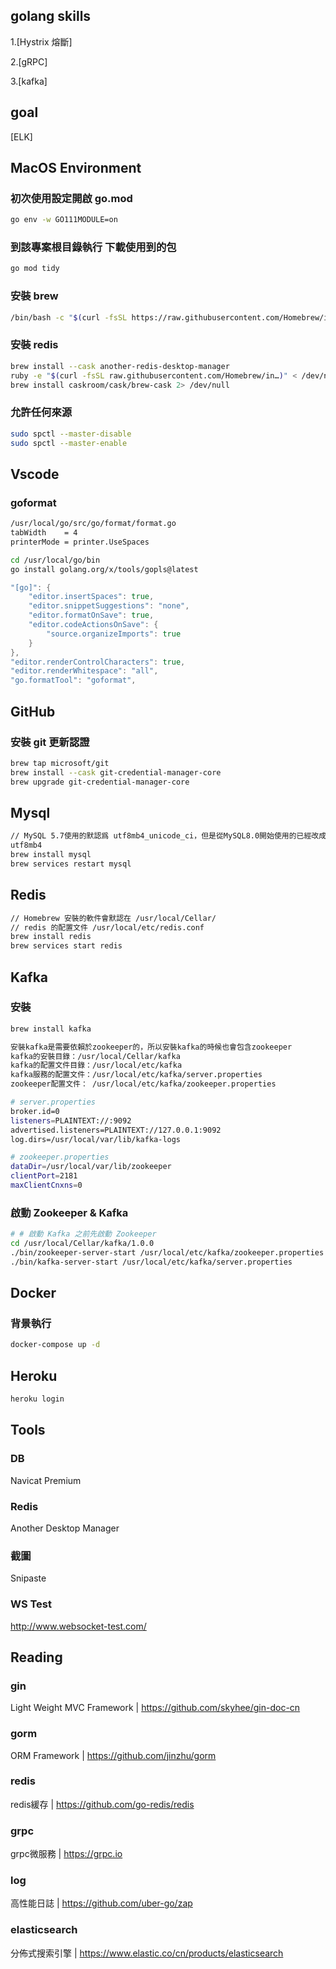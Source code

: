 ## golang skills
1.[Hystrix 熔斷]

2.[gRPC]

3.[kafka]

## goal
[ELK]

## MacOS Environment
### 初次使用設定開啟 go.mod
```sh
go env -w GO111MODULE=on
```

### 到該專案根目錄執行 下載使用到的包
```sh
go mod tidy
```

### 安裝 brew
```sh
/bin/bash -c "$(curl -fsSL https://raw.githubusercontent.com/Homebrew/install/master/install.sh)"
```

### 安裝 redis
```sh
brew install --cask another-redis-desktop-manager
ruby -e "$(curl -fsSL raw.githubusercontent.com/Homebrew/in…)" < /dev/null 2> /dev/null
brew install caskroom/cask/brew-cask 2> /dev/null
```

### 允許任何來源
```sh
sudo spctl --master-disable
sudo spctl --master-enable
```

## Vscode
### goformat
```sh
/usr/local/go/src/go/format/format.go
tabWidth    = 4
printerMode = printer.UseSpaces

cd /usr/local/go/bin
go install golang.org/x/tools/gopls@latest
```

```go
"[go]": {
    "editor.insertSpaces": true,
    "editor.snippetSuggestions": "none",
    "editor.formatOnSave": true,
    "editor.codeActionsOnSave": {
        "source.organizeImports": true
    }
},
"editor.renderControlCharacters": true,
"editor.renderWhitespace": "all",
"go.formatTool": "goformat",
```

## GitHub
### 安裝 git 更新認證
```sh
brew tap microsoft/git
brew install --cask git-credential-manager-core
brew upgrade git-credential-manager-core
```

## Mysql
```sh
// MySQL 5.7使用的默認爲 utf8mb4_unicode_ci，但是從MySQL8.0開始使用的已經改成 utf8mb4_0900_ai_ci
utf8mb4
brew install mysql
brew services restart mysql
```

## Redis
```sh
// Homebrew 安裝的軟件會默認在 /usr/local/Cellar/
// redis 的配置文件 /usr/local/etc/redis.conf
brew install redis
brew services start redis
```
## Kafka
### 安裝
```sh
brew install kafka

安裝kafka是需要依賴於zookeeper的，所以安裝kafka的時候也會包含zookeeper 
kafka的安裝目錄：/usr/local/Cellar/kafka 
kafka的配置文件目錄：/usr/local/etc/kafka 
kafka服務的配置文件：/usr/local/etc/kafka/server.properties 
zookeeper配置文件： /usr/local/etc/kafka/zookeeper.properties

# server.properties
broker.id=0
listeners=PLAINTEXT://:9092
advertised.listeners=PLAINTEXT://127.0.0.1:9092
log.dirs=/usr/local/var/lib/kafka-logs

# zookeeper.properties
dataDir=/usr/local/var/lib/zookeeper
clientPort=2181
maxClientCnxns=0
```

### 啟動 Zookeeper & Kafka
```sh
# # 啟動 Kafka 之前先啟動 Zookeeper
cd /usr/local/Cellar/kafka/1.0.0
./bin/zookeeper-server-start /usr/local/etc/kafka/zookeeper.properties
./bin/kafka-server-start /usr/local/etc/kafka/server.properties
```

## Docker
### 背景執行
```sh
docker-compose up -d
```

## Heroku
```sh
heroku login
```

## Tools
### DB
Navicat Premium

### Redis
Another Desktop Manager

### 截圖
Snipaste

### WS Test
http://www.websocket-test.com/

## Reading
### gin
Light Weight MVC Framework | https://github.com/skyhee/gin-doc-cn

### gorm
ORM Framework  | https://github.com/jinzhu/gorm

### redis
redis緩存 | https://github.com/go-redis/redis

### grpc
grpc微服務 | https://grpc.io

### log
高性能日誌 | https://github.com/uber-go/zap

### elasticsearch
分佈式搜索引擎 | https://www.elastic.co/cn/products/elasticsearch
